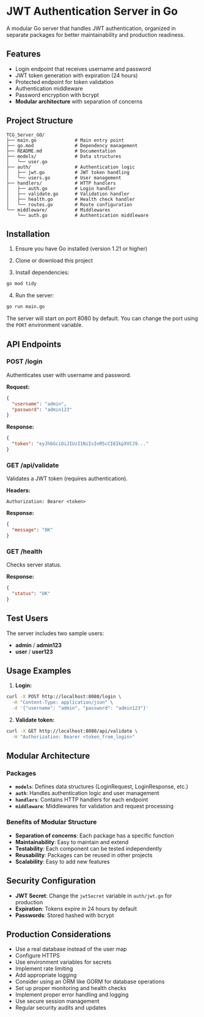 # JWT Authentication Server in Go

A modular Go server that handles JWT authentication, organized in separate packages for better maintainability and production readiness.

## Features

- Login endpoint that receives username and password
- JWT token generation with expiration (24 hours)
- Protected endpoint for token validation
- Authentication middleware
- Password encryption with bcrypt
- **Modular architecture** with separation of concerns

## Project Structure

```
TCG_Server_GO/
├── main.go              # Main entry point
├── go.mod               # Dependency management
├── README.md            # Documentation
├── models/              # Data structures
│   └── user.go
├── auth/                # Authentication logic
│   ├── jwt.go           # JWT token handling
│   └── users.go         # User management
├── handlers/            # HTTP handlers
│   ├── auth.go          # Login handler
│   ├── validate.go      # Validation handler
│   ├── health.go        # Health check handler
│   └── routes.go        # Route configuration
└── middleware/          # Middlewares
    └── auth.go          # Authentication middleware
```

## Installation

1. Ensure you have Go installed (version 1.21 or higher)

2. Clone or download this project

3. Install dependencies:
```bash
go mod tidy
```

4. Run the server:
```bash
go run main.go
```

The server will start on port 8080 by default. You can change the port using the `PORT` environment variable.

## API Endpoints

### POST /login
Authenticates user with username and password.

**Request:**
```json
{
  "username": "admin",
  "password": "admin123"
}
```

**Response:**
```json
{
  "token": "eyJhbGciOiJIUzI1NiIsInR5cCI6IkpXVCJ9..."
}
```

### GET /api/validate
Validates a JWT token (requires authentication).

**Headers:**
```
Authorization: Bearer <token>
```

**Response:**
```json
{
  "message": "OK"
}
```

### GET /health
Checks server status.

**Response:**
```json
{
  "status": "OK"
}
```

## Test Users

The server includes two sample users:

- **admin** / **admin123**
- **user** / **user123**

## Usage Examples

1. **Login:**
```bash
curl -X POST http://localhost:8080/login \
  -H "Content-Type: application/json" \
  -d '{"username": "admin", "password": "admin123"}'
```

2. **Validate token:**
```bash
curl -X GET http://localhost:8080/api/validate \
  -H "Authorization: Bearer <token_from_login>"
```

## Modular Architecture

### Packages

- **`models`**: Defines data structures (LoginRequest, LoginResponse, etc.)
- **`auth`**: Handles authentication logic and user management
- **`handlers`**: Contains HTTP handlers for each endpoint
- **`middleware`**: Middlewares for validation and request processing

### Benefits of Modular Structure

- **Separation of concerns**: Each package has a specific function
- **Maintainability**: Easy to maintain and extend
- **Testability**: Each component can be tested independently
- **Reusability**: Packages can be reused in other projects
- **Scalability**: Easy to add new features

## Security Configuration

- **JWT Secret**: Change the `jwtSecret` variable in `auth/jwt.go` for production
- **Expiration**: Tokens expire in 24 hours by default
- **Passwords**: Stored hashed with bcrypt

## Production Considerations

- Use a real database instead of the user map
- Configure HTTPS
- Use environment variables for secrets
- Implement rate limiting
- Add appropriate logging
- Consider using an ORM like GORM for database operations
- Set up proper monitoring and health checks
- Implement proper error handling and logging
- Use secure session management
- Regular security audits and updates 